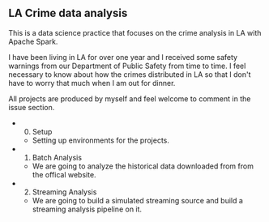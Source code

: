 LA Crime data analysis
---------------------

This is a data science practice that focuses on the crime analysis in LA with Apache Spark. 

I have been living in LA for over one year and I received some safety warnings from our Department of Public Safety from time to time. I feel necessary to know about how the crimes distributed in LA so that I don't have to worry that much when I am out for dinner.

All projects are produced by myself and feel welcome to comment in the issue section.
- 0. Setup
  - Setting up environments for the projects.
- 1. Batch Analysis
  - We are going to analyze the historical data downloaded from from the offical website.
- 2. Streaming Analysis
  - We are going to build a simulated streaming source and build a streaming analysis pipeline on it.
